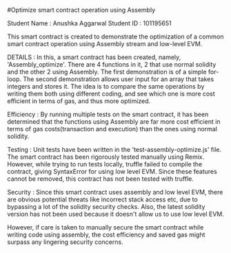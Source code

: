 #Optimize smart contract operation using Assembly

Student Name : Anushka Aggarwal
Student ID : 101195651

This smart contract is created to demonstrate the optimization of a common smart contract operation using Assembly stream and low-level EVM.

DETAILS :
In this, a smart contract has been created, namely, 'Assembly_optimize'. There are 4 functions in it, 2 that use normal solidity and the other 2 using Assembly. The first demonstration is of a simple for-loop. The second demonstration allows user input for an array that takes integers and stores it. The idea is to compare the same operations by writing them both using different coding, and see which one is more cost efficient in terms of gas, and thus more optimized.

Efficiency :
By running multiple tests on the smart contract, it has been determined that the functions using Assembly are far more cost efficient in terms of gas costs(transaction and execution) than the ones using normal solidity. 

Testing :
Unit tests have been written in the 'test-assembly-optimize.js' file. The smart contract has been rigorously tested manually using Remix. However, while trying to run tests locally, truffle failed to compile the contract, giving SyntaxError for using low level EVM. Since these features cannot be removed, this contract has not been tested with truffle.

Security :
Since this smart contract uses assembly and low level EVM, there are obvious potential threats like incorrect stack access etc, due to bypassing a lot of the solidity security checks. Also, the latest solidity version has not been used because it doesn't allow us to use low level EVM.

 However, if care is taken to manually secure the smart contract while writing code using assembly, the cost efficiency and saved gas might surpass any lingering security concerns.